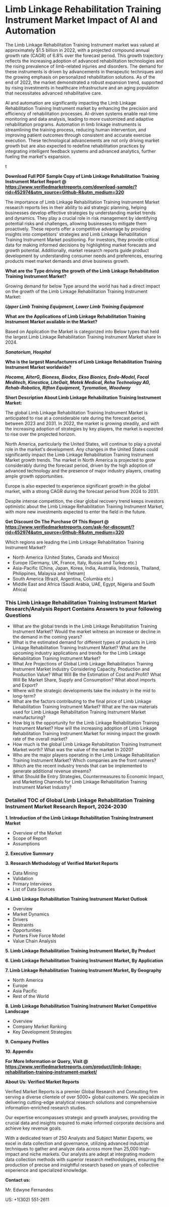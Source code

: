 <meta name="title" content="Global Limb Linkage Rehabilitation Training Instrument Market Impact of AI and Automation"><meta name="description" content="The Limb Linkage Rehabilitation Training Instrument market was valued at approximately $1.5 billion in 2022, with a projected compound annual growth rate (CAGR) of 6.8"><meta name="title" content="Limb Linkage Rehabilitation Training Instrument Market Size, Share, Scope, Trends, Growth, Opportunities, Analysis, Forecast"><h1>Limb Linkage Rehabilitation Training Instrument Market Impact of AI and Automation</h1><p>The Limb Linkage Rehabilitation Training Instrument market was valued at approximately $1.5 billion in 2022, with a projected compound annual growth rate (CAGR) of 6.8% over the forecast period. This growth trajectory reflects the increasing adoption of advanced rehabilitation technologies and the rising prevalence of limb-related injuries and disorders. The demand for these instruments is driven by advancements in therapeutic techniques and the growing emphasis on personalized rehabilitation solutions. As of the end of 2022, the market demonstrated a robust expansion trend, supported by rising investments in healthcare infrastructure and an aging population that necessitates advanced rehabilitative care.</p><p>AI and automation are significantly impacting the Limb Linkage Rehabilitation Training Instrument market by enhancing the precision and efficiency of rehabilitation processes. AI-driven systems enable real-time monitoring and data analysis, leading to more customized and adaptive rehabilitation programs. Automation in limb linkage instruments is streamlining the training process, reducing human intervention, and improving patient outcomes through consistent and accurate exercise execution. These technological advancements are not only driving market growth but are also expected to redefine rehabilitation practices by integrating intelligent feedback systems and advanced analytics, further fueling the market's expansion.</p>t</p><p id="" class=""><strong>Download Full PDF Sample Copy of Limb Linkage Rehabilitation Training Instrument Market Report @ <a href="https://www.verifiedmarketreports.com/download-sample/?rid=452974&utm_source=Github-R&utm_medium=320" target="_blank">https://www.verifiedmarketreports.com/download-sample/?rid=452974&utm_source=Github-R&utm_medium=320</a></strong></p><p>The importance of&nbsp;Limb Linkage Rehabilitation Training Instrument Market research reports lies in their ability to aid strategic planning, helping businesses develop effective strategies by understanding market trends and dynamics. They play a crucial role in risk management by identifying potential risks and challenges, allowing businesses to mitigate them proactively. These reports offer a competitive advantage by providing insights into competitors' strategies and Limb Linkage Rehabilitation Training Instrument Market positioning. For investors, they provide critical data for making informed decisions by highlighting market forecasts and growth potential. Additionally, market research reports guide product development by understanding consumer needs and preferences, ensuring products meet market demands and drive business growth.</p><p><strong>What are the&nbsp;Type driving the growth of the Limb Linkage Rehabilitation Training Instrument Market?</strong></p><p id="" class="">Growing demand for below Type around the world has had a direct impact on the growth of the Limb Linkage Rehabilitation Training Instrument Market:</p><em><strong>Upper Limb Training Equipment, Lower Limb Training Equipment</strong></em></p><strong>What are the&nbsp;Applications&nbsp;of Limb Linkage Rehabilitation Training Instrument Market available in the Market?</strong></p><p id="" class="">Based on Application the Market is categorized into Below types that held the largest Limb Linkage Rehabilitation Training Instrument Market share In 2024.</p><em><strong>Sanatorium, Hospital</strong></em></p><strong>Who is the largest Manufacturers of Limb Linkage Rehabilitation Training Instrument Market worldwide?</strong></p><p><em><strong>Hocoma, AlterG, Bioness, Biodex, Ekso Bionics, Endo-Model, Focal Meditech, Kinestica, LiteGait, Motek Medical, Reha Technology AG, Rehab-Robotics, Rifton Equipment, Tyromotion, Woodway</strong></em></p><p id="" class=""><strong>Short Description About Limb Linkage Rehabilitation Training Instrument Market:</strong></p><p>The global Limb Linkage Rehabilitation Training Instrument Market is anticipated to rise at a considerable rate during the forecast period, between 2023 and 2031. In 2022, the market is growing steadily, and with the increasing adoption of strategies by key players, the market is expected to rise over the projected horizon.</p><p>North America, particularly the United States, will continue to play a pivotal role in the market's development. Any changes in the United States could significantly impact the Limb Linkage Rehabilitation Training Instrument Market growth trends. The market in North America is projected to grow considerably during the forecast period, driven by the high adoption of advanced technology and the presence of major industry players, creating ample growth opportunities.</p><p>Europe is also expected to experience significant growth in the global market, with a strong CAGR during the forecast period from 2024 to 2031.</p><p>Despite intense competition, the clear global recovery trend keeps investors optimistic about the Limb Linkage Rehabilitation Training Instrument Market, with more new investments expected to enter the field in the future.</p><p id="" class=""><strong>Get Discount On The Purchase Of This Report @ <a href="https://www.verifiedmarketreports.com/ask-for-discount/?rid=452974&utm_source=Github-R&utm_medium=320" target="_blank">https://www.verifiedmarketreports.com/ask-for-discount/?rid=452974&utm_source=Github-R&utm_medium=320</a></strong></p>Which regions are leading the Limb Linkage Rehabilitation Training Instrument Market?</p><ul><li>North America (United States, Canada and Mexico)</li><li>Europe (Germany, UK, France, Italy, Russia and Turkey etc.)</li><li>Asia-Pacific (China, Japan, Korea, India, Australia, Indonesia, Thailand, Philippines, Malaysia and Vietnam)</li><li>South America (Brazil, Argentina, Columbia etc.)</li><li>Middle East and Africa (Saudi Arabia, UAE, Egypt, Nigeria and South Africa)</li></ul><h3 id="" class="">This Limb Linkage Rehabilitation Training Instrument Market Research/Analysis Report Contains Answers to your following Questions</h3><ul><li>What are the global trends in the Limb Linkage Rehabilitation Training Instrument Market? Would the market witness an increase or decline in the demand in the coming years?</li><li>What is the estimated demand for different types of products in Limb Linkage Rehabilitation Training Instrument Market? What are the upcoming industry applications and trends for the Limb Linkage Rehabilitation Training Instrument Market?</li><li>What Are Projections of Global Limb Linkage Rehabilitation Training Instrument Market Industry Considering Capacity, Production and Production Value? What Will Be the Estimation of Cost and Profit? What Will Be Market Share, Supply and Consumption? What about imports and Export?</li><li>Where will the strategic developments take the industry in the mid to long-term?</li><li>What are the factors contributing to the final price of Limb Linkage Rehabilitation Training Instrument Market? What are the raw materials used for Limb Linkage Rehabilitation Training Instrument Market manufacturing?</li><li>How big is the opportunity for the Limb Linkage Rehabilitation Training Instrument Market? How will the increasing adoption of Limb Linkage Rehabilitation Training Instrument Market for mining impact the growth rate of the overall market?</li><li>How much is the global Limb Linkage Rehabilitation Training Instrument Market worth? What was the value of the market In 2020?</li><li>Who are the major players operating in the Limb Linkage Rehabilitation Training Instrument Market? Which companies are the front runners?</li><li>Which are the recent industry trends that can be implemented to generate additional revenue streams?</li><li>What Should Be Entry Strategies, Countermeasures to Economic Impact, and Marketing Channels for Limb Linkage Rehabilitation Training Instrument Market Industry?</li></ul><h3 id="" class="">Detailed TOC of Global Limb Linkage Rehabilitation Training Instrument Market Research Report, 2024-2030</h3><p id="" class=""><strong>1. Introduction of the Limb Linkage Rehabilitation Training Instrument Market</strong></p><ul><li>Overview of the Market</li><li>Scope of Report</li><li>Assumptions</li></ul><p id="" class=""><strong>2. Executive Summary</strong></p><p id="" class=""><strong>3. Research Methodology of Verified Market Reports</strong></p><ul><li>Data Mining</li><li>Validation</li><li>Primary Interviews</li><li>List of Data Sources</li></ul><p id="" class=""><strong>4. Limb Linkage Rehabilitation Training Instrument Market Outlook</strong></p><ul><li>Overview</li><li>Market Dynamics</li><li>Drivers</li><li>Restraints</li><li>Opportunities</li><li>Porters Five Force Model</li><li>Value Chain Analysis</li></ul><p id="" class=""><strong>5. Limb Linkage Rehabilitation Training Instrument Market, By Product</strong></p><p id="" class=""><strong>6. Limb Linkage Rehabilitation Training Instrument Market, By Application</strong></p><p id="" class=""><strong>7. Limb Linkage Rehabilitation Training Instrument Market, By Geography</strong></p><ul><li>North America</li><li>Europe</li><li>Asia Pacific</li><li>Rest of the World</li></ul><p id="" class=""><strong>8. Limb Linkage Rehabilitation Training Instrument Market Competitive Landscape</strong></p><ul><li>Overview</li><li>Company Market Ranking</li><li>Key Development Strategies</li></ul><p id="" class=""><strong>9. Company Profiles</strong></p><p id="" class=""><strong>10. Appendix</strong></p><p id="" class=""><strong>For More Information or Query, Visit @ <a href="https://www.verifiedmarketreports.com/product/limb-linkage-rehabilitation-training-instrument-market/" target="_blank">https://www.verifiedmarketreports.com/product/limb-linkage-rehabilitation-training-instrument-market/</a></strong></p><p id="" class=""><strong>About Us: Verified Market Reports</strong></p><p id="" class="">Verified Market Reports is a premier Global Research and Consulting firm serving a diverse clientele of over 5000+ global customers. We specialize in delivering cutting-edge analytical research solutions and comprehensive information-enriched research studies.</p><p id="" class="">Our expertise encompasses strategic and growth analyses, providing the crucial data and insights required to make informed corporate decisions and achieve key revenue goals.</p><p id="" class="">With a dedicated team of 250 Analysts and Subject Matter Experts, we excel in data collection and governance, utilizing advanced industrial techniques to gather and analyze data across more than 25,000 high-impact and niche markets. Our analysts are adept at integrating modern data collection methods with superior research methodologies, ensuring the production of precise and insightful research based on years of collective experience and specialized knowledge.</p><p id="" class=""><strong>Contact us:</strong></p><p id="" class="">Mr. Edwyne Fernandes</p><p id="" class="">US: +1(302) 551-2611</p>